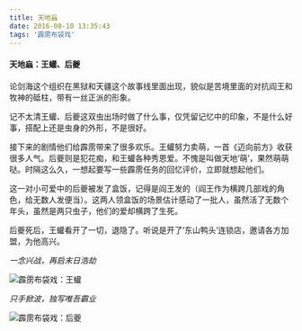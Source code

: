 ```yaml
---
title: 天地蝱
date: 2016-08-10 13:35:43
tags: '霹雳布袋戏'
---
```


#### 天地蝱：王蠸、后夔

论剑海这个组织在黑狱和天疆这个故事线里面出现，貌似是苦境里面的对抗阎王和牧神的砥柱，带有一丝正派的形象。

记不太清王蠸、后夔这双虫出场时做了什么事，仅凭留记忆中的印象，不是什么好事，搭配上还是虫身的外形，不是很好。

接下来的剧情他们给霹雳带来了很多欢乐。王蠸努力卖萌，一首《迈向前方》收获很多人气。后夔则是犯花痴，和王蠸各种秀恩爱。不愧是叫做天地‘萌’，果然萌萌哒。时隔这么久，一想起要写一些霹雳任务的回忆评价，立即就想起他们。

这一对小可爱中的后夔被发了盒饭，记得是阎王发的（阎王作为横跨几部戏的角色，给无数人发便当）。这两人领盒饭的场景估计感动了一批人，虽然活了无数个年头，虽然是两只虫子，他们的爱却横跨了生死。

后夔死后，王蠸看开了一切，退隐了。听说是开了‘东山鸭头’连锁店，邀请各方加盟，为他高兴。


<!--  more  -->

_一念兴战，再启末日浩劫_

![霹雳布袋戏：王蠸][1]


_只手掀波，独写唯吾霸业_

![霹雳布袋戏：后夔][2]



[1]:http://img-pili.qiniudn.com/pili/desktop/houkui.jpg     "王蠸"
[2]:http://7oxi8f.com1.z0.glb.clouddn.com/pili/houkui.jpg        "后夔"
